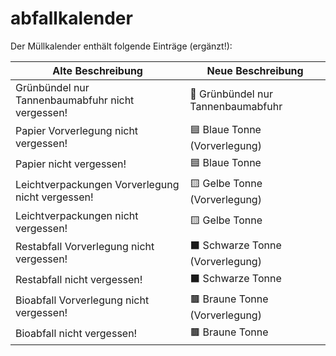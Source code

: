 # abfallkalender

Der Müllkalender enthält folgende Einträge (ergänzt!):

| Alte Beschreibung                                | Neue Beschreibung                   | 
|--------------------------------------------------|-------------------------------------|
| Grünbündel nur Tannenbaumabfuhr nicht vergessen! | 🌲 Grünbündel nur Tannenbaumabfuhr  |
| Papier Vorverlegung nicht vergessen!             | 🟦 Blaue Tonne (Vorverlegung)       |
| Papier nicht vergessen!                          | 🟦 Blaue Tonne                      |
| Leichtverpackungen Vorverlegung nicht vergessen! | 🟨 Gelbe Tonne (Vorverlegung)       |
| Leichtverpackungen nicht vergessen!              | 🟨 Gelbe Tonne                      |
| Restabfall Vorverlegung nicht vergessen!         | ⬛ Schwarze Tonne (Vorverlegung)    |
| Restabfall nicht vergessen!                      | ⬛ Schwarze Tonne                   |
| Bioabfall Vorverlegung nicht vergessen!          | 🟫 Braune Tonne (Vorverlegung)      |
| Bioabfall nicht vergessen!                       | 🟫 Braune Tonne                     |
